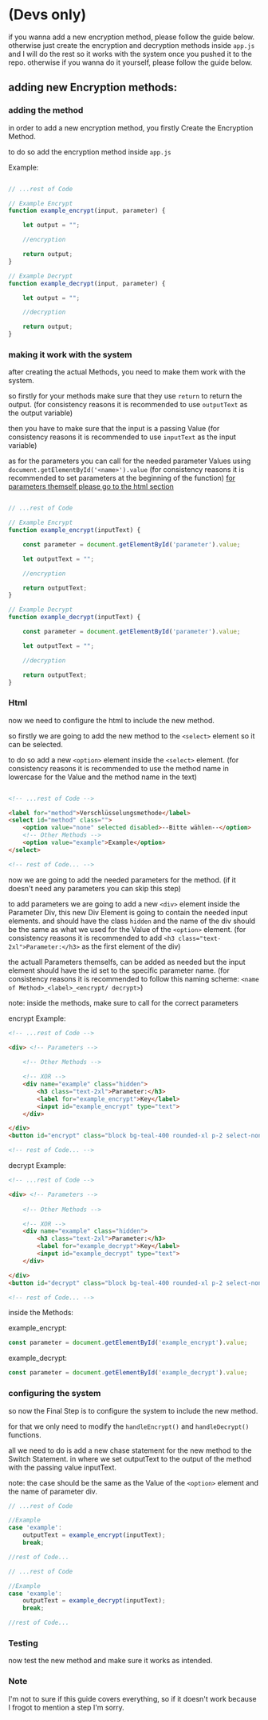 # (Devs only)

if you wanna add a new encryption method, please follow the guide below. otherwise just create the encryption and decryption methods inside ``app.js`` and I will do the rest so it works with the system once you pushed it to the repo. otherwise if you wanna do it yourself, please follow the guide below.

## adding new Encryption methods:

### adding the method

in order to add a new encryption method, you firstly Create the Encryption Method.

to do so add the encryption method inside ``app.js``

Example:

```javascript

// ...rest of Code

// Example Encrypt
function example_encrypt(input, parameter) {

    let output = "";

    //encryption

    return output;
}

// Example Decrypt
function example_decrypt(input, parameter) {

    let output = "";

    //decryption

    return output;
}

```

### making it work with the system

after creating the actual Methods, you need to make them work with the system.

so firstly for your methods make sure that they use ``return`` to return the output. (for consistency reasons it is recommended to use ``outputText`` as the output variable) 

then you have to make sure that the input is a passing Value (for consistency reasons it is recommended to use ``inputText`` as the input variable)

as for the parameters you can call for the needed parameter Values using ``document.getElementById('<name>').value`` (for consistency reasons it is recommended to set parameters at the beginning of the function)
[for parameters themself please go to the html section](#html)

```javascript

// ...rest of Code

// Example Encrypt
function example_encrypt(inputText) {

    const parameter = document.getElementById('parameter').value;

    let outputText = "";

    //encryption

    return outputText;
}

// Example Decrypt
function example_decrypt(inputText) {

    const parameter = document.getElementById('parameter').value;

    let outputText = "";

    //decryption

    return outputText;
}

```

### Html

now we need to configure the html to include the new method.

so firstly we are going to add the new method to the ``<select>`` element so it can be selected.

to do so add a new ``<option>`` element inside the ``<select>`` element. (for consistency reasons it is recommended to use the method name in lowercase for the Value and the method name in the text)

```html

<!-- ...rest of Code -->

<label for="method">Verschlüsselungsmethode</label>
<select id="method" class="">
    <option value="none" selected disabled>--Bitte wählen--</option>
    <!-- Other Methods -->
    <option value="example">Example</option>
</select>

<!-- rest of Code... -->
```

now we are going to add the needed parameters for the method. (if it doesn't need any parameters you can skip this step)

to add parameters we are going to add a new ``<div>`` element inside the Parameter Div, this new Div Element is going to contain the needed input elements. and should have the class ``hidden`` and the name of the div should be the same as what we used for the Value of the ``<option>`` element. (for consistency reasons it is recommended to add ``<h3 class="text-2xl">Parameter:</h3>`` as the first element of the div)

the actuall Parameters themselfs, can be added as needed but the input element should have the id set to the specific parameter name. (for consistency reasons it is recommended to follow this naming scheme: ``<name of Method>_<label>_<encrypt/ decrypt>``)

note: inside the methods, make sure to call for the correct parameters

encrypt Example:

```html
<!-- ...rest of Code -->

<div> <!-- Parameters -->
                            
    <!-- Other Methods -->

    <!-- XOR -->
    <div name="example" class="hidden">
        <h3 class="text-2xl">Parameter:</h3>
        <label for="example_encrypt">Key</label>
        <input id="example_encrypt" type="text">
    </div>

</div>
<button id="encrypt" class="block bg-teal-400 rounded-xl p-2 select-none">Vertschlüsseln</button>

<!-- rest of Code... -->
```

decrypt Example:

```html
<!-- ...rest of Code -->

<div> <!-- Parameters -->
                            
    <!-- Other Methods -->

    <!-- XOR -->
    <div name="example" class="hidden">
        <h3 class="text-2xl">Parameter:</h3>
        <label for="example_decrypt">Key</label>
        <input id="example_decrypt" type="text">
    </div>

</div>
<button id="decrypt" class="block bg-teal-400 rounded-xl p-2 select-none">Entschlüsseln</button>

<!-- rest of Code... -->
```

inside the Methods:

example_encrypt:
```javascript
const parameter = document.getElementById('example_encrypt').value;
```
example_decrypt:
```javascript
const parameter = document.getElementById('example_decrypt').value;
```

### configuring the system

so now the Final Step is to configure the system to include the new method.

for that we only need to modify the ``handleEncrypt()`` and ``handleDecrypt()`` functions.

all we need to do is add a new chase statement for the new method to the Switch Statement.
in where we set outputText to the output of the method with the passing value inputText.

note: the case should be the same as the Value of the ``<option>`` element and the name of parameter div.

```javascript
// ...rest of Code

//Example
case 'example':
    outputText = example_encrypt(inputText);
    break;

//rest of Code...
```

```javascript
// ...rest of Code

//Example
case 'example':
    outputText = example_decrypt(inputText);
    break;

//rest of Code...
```

### Testing

now test the new method and make sure it works as intended.

### Note

I'm not to sure if this guide covers everything, so if it doesn't work because I frogot to mention a step I'm sorry.